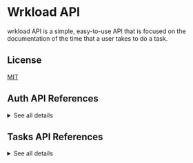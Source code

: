 # Wrkload API

wrkload API is a simple, easy-to-use API that is focused on the documentation of the time that a user takes to do a task.
## License

[MIT](https://choosealicense.com/licenses/mit/)

## Auth API References

<details>
<summary>See all details</summary>

### Register

```
  POST /api/v1/auth/register
```

| Request object | Type     | Required     | Description                       |
| :-------- | :------- | :------- | :-------------------------------- |
| `username`      | `string` | `true` | Name of the new user. |
| `email`      | `string` | `true` | Valid email of the new user. |
| `avatar`      | `string` | `true` | URL of image. |
| `password`      | `string` | `true` | Password of at least 8 characters. |

<br>

### Login

```
  POST /api/v1/auth/login
```
| Request object | Type     | Required     | Description                       |
| :-------- | :------- | :------- | :-------------------------------- |
| `email`      | `string` | `true` | Valid email of the new user. |
| `password`      | `string` | `true` | Password of at least 8 characters. |

<br>

### Confirm account
#### Link with confirmation token sent by email.

```
  PATCH /api/v1/auth/confirm-account/${confirmation_token}
```

| Request parameters | Type     | Required     | Description                       |
| :-------- | :------- | :------- | :-------------------------------- |
| `confirmation_token`      | `string` | `true` | Valid JWT token generated at registry and distributed by mail. |

<br>

### Resend confirm account link

```
  POST /api/v1/auth/resend-confirm-account
```

| Request object | Type     | Required     | Description                       |
| :-------- | :------- | :------- | :-------------------------------- |
| `email`      | `string` | `true` | Valid email of the new user. |

<br>

### Change password

```
  PATCH /api/v1/auth/change-password
```

| HTTP headers | Type     | Required     | Description                       |
| :-------- | :------- | :------- | :-------------------------------- |
| `Authorization`      | `bearer token` | `true` | Valid JWT token generated at login and stored in memory. |

| Request object | Type     | Required     | Description                       |
| :-------- | :------- | :------- | :-------------------------------- |
| `email`      | `string` | `true` | Valid email of the new user. |
| `old_password`      | `string` | `true` | Password of at least 8 characters. |
| `new_password`      | `string` | `true` | Password of at least 8 characters. |

<br>

### Forgot password

```
  POST /api/v1/auth/forgot-password
```
| Request object | Type     | Required     | Description                       |
| :-------- | :------- | :------- | :-------------------------------- |
| `email`      | `string` | `true` | Valid email of the new user. |

<br>

### Reset password

```
  PATCH /api/v1/auth/reset-password/${uid}/${reset_password_token}
```

| Request parameters | Type     | Required     | Description                       |
| :-------- | :------- | :------- | :-------------------------------- |
| `uid`      | `string` | `true` | User ID. |
| `reset_password_token`      | `string` | `true` | Valid JWT token generated at forgot password request. |

| Request object | Type     | Required     | Description                       |
| :-------- | :------- | :------- | :-------------------------------- |
| `new_password`      | `string` | `true` | Password of at least 8 characters. |

<br>

### Logout

```
  GET /api/v1/auth/logout
```
| Cookies | Type     | Required     | Description                       |
| :-------- | :------- | :------- | :-------------------------------- |
| `refresh_token`      | `HttpOnly` | `true` | Valid JWT token generated at login stored in cookie only accessible through https requests. |

<br>

### Access token generator

```
  GET /api/v1/auth/token
```

| HTTP headers | Type     | Required     | Description                       |
| :-------- | :------- | :------- | :-------------------------------- |
| `Authorization`      | `bearer token` | `true` | Valid JWT token generated at login and stored in memory. |

| Cookies | Type     | Required     | Description                       |
| :-------- | :------- | :------- | :-------------------------------- |
| `refresh_token`      | `HttpOnly` | `true` | Valid JWT token generated at login and stored in cookie only accessible through https requests. |

</details>





## Tasks API References

<details>
<summary>See all details</summary>

### Get all tasks
#### Only for users with administrator role.

```
  GET /api/v1/tasks
```

| HTTP headers | Type     | Required     | Description                       |
| :-------- | :------- | :------- | :-------------------------------- |
| `Authorization`      | `bearer token` | `true` | Valid JWT token generated at login and stored in memory. |

| Request parameters | Type     | Required     | Description                       |
| :-------- | :------- | :------- | :-------------------------------- |
| `per_page` | `string` | `false` | The number of results to return per page. |
| `page` | `string` | `false` | Use this to page through the results. |

| Response object | Type     | Description                       |
| :-------- | :------- | :-------------------------------- |
| `_id` | `string` | ID task. |
| `name`      | `string` | Name of task. |
| `author_id`      | `string` | Author ID of task. |
| `project`      | `string` | Task project name. |
| `timing`      | `string` | Time the task was completed. |
| `month`      | `string` | Month the task was completed. |
| `delivered`      | `string` | Date the task was completed. ISO8601 format required. |
| `description`      | `string` | Description of the task. |

<br>

### Get task
#### You can only read own tasks.

```
  GET /api/v1/tasks/${id}
```
| HTTP headers | Type     | Required     | Description                       |
| :-------- | :------- | :------- | :-------------------------------- |
| `Authorization`      | `bearer token` | `true` | Valid JWT token generated at login and stored in memory. |

| Request parameters | Type     | Required     | Description                       |
| :-------- | :------- | :------- | :-------------------------------- |
| `id`      | `string` | `true` | ID task. |

<br>

### Create task

```
  POST /api/v1/tasks
```
| HTTP headers | Type     | Required     | Description                       |
| :-------- | :------- | :------- | :-------------------------------- |
| `Authorization`      | `bearer token` | `true` | Valid JWT token generated at login and stored in memory. |

| Request object | Type     | Required     | Description                       |
| :-------- | :------- | :------- | :-------------------------------- |
| `name`      | `string` | `true` | Name of task. |
| `project`      | `string` | `true` | Task project name. |
| `timing`      | `string` | `true` | Time the task was completed. |
| `month`      | `string` | `true` | Month the task was completed. |
| `delivered`      | `string` | `false` | Date the task was completed. ISO8601 format required. |
| `description`      | `string` | `false` | Description of the task. |

<br>

### Update task
#### You can only update own tasks, even the admin can't update yours either.

```
  PATCH /api/v1/tasks/${id}
```
| HTTP headers | Type     | Required     | Description                       |
| :-------- | :------- | :------- | :-------------------------------- |
| `Authorization`      | `bearer token` | `true` | Valid JWT token generated at login and stored in memory. |

| Request parameters | Type     | Required     | Description                       |
| :-------- | :------- | :------- | :-------------------------------- |
| `id`      | `string` | `true` | ID task. |

| Request object | Type     | Required     | Description                       |
| :-------- | :------- | :------- | :-------------------------------- |
| `name`      | `string` | `true` | Name of task. |
| `project`      | `string` | `true` | Task project name. |
| `timing`      | `string` | `true` | Time the task was completed. |
| `month`      | `string` | `true` | Month the task was completed. |
| `delivered`      | `string` | `false` | Date the task was completed. |
| `description`      | `string` | `false` | Description of the task. |

<br>

### Delete task
#### You can only delete own tasks.

```
  DELETE /api/v1/tasks/${id}
```
| HTTP headers | Type     | Required     | Description                       |
| :-------- | :------- | :------- | :-------------------------------- |
| `Authorization`      | `bearer token` | `true` | Valid JWT token generated at login and stored in memory. |

| Request parameters | Type     | Required     | Description                       |
| :-------- | :------- | :------- | :-------------------------------- |
| `id`      | `string` | `true` | ID task. |

</details>
